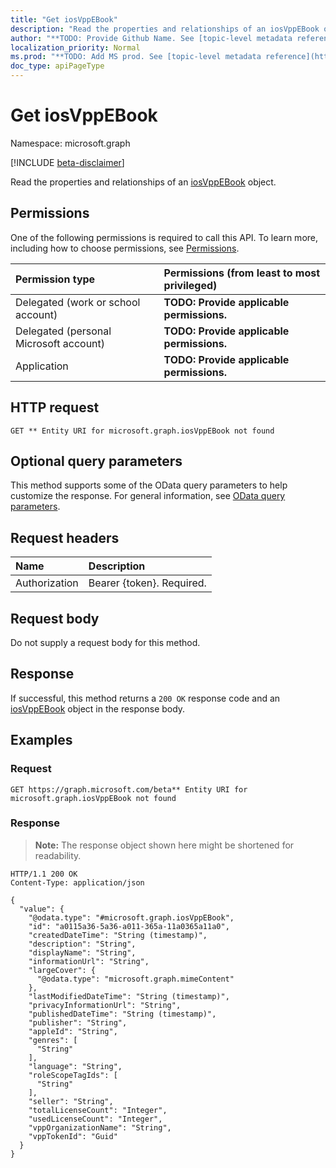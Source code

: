 ```yaml
---
title: "Get iosVppEBook"
description: "Read the properties and relationships of an iosVppEBook object."
author: "**TODO: Provide Github Name. See [topic-level metadata reference](https://msgo.azurewebsites.net/add/document/guidelines/metadata.html#topic-level-metadata)**"
localization_priority: Normal
ms.prod: "**TODO: Add MS prod. See [topic-level metadata reference](https://msgo.azurewebsites.net/add/document/guidelines/metadata.html#topic-level-metadata)**"
doc_type: apiPageType
---
```


# Get iosVppEBook
Namespace: microsoft.graph

[!INCLUDE [beta-disclaimer](../../includes/beta-disclaimer.md)]

Read the properties and relationships of an [iosVppEBook](../resources/iosvppebook.md) object.

## Permissions
One of the following permissions is required to call this API. To learn more, including how to choose permissions, see [Permissions](/graph/permissions-reference).

|Permission type|Permissions (from least to most privileged)|
|:---|:---|
|Delegated (work or school account)|**TODO: Provide applicable permissions.**|
|Delegated (personal Microsoft account)|**TODO: Provide applicable permissions.**|
|Application|**TODO: Provide applicable permissions.**|

## HTTP request

<!-- {
  "blockType": "ignored"
}
-->
``` http
GET ** Entity URI for microsoft.graph.iosVppEBook not found
```

## Optional query parameters
This method supports some of the OData query parameters to help customize the response. For general information, see [OData query parameters](/graph/query-parameters).

## Request headers
|Name|Description|
|:---|:---|
|Authorization|Bearer {token}. Required.|

## Request body
Do not supply a request body for this method.

## Response

If successful, this method returns a `200 OK` response code and an [iosVppEBook](../resources/iosvppebook.md) object in the response body.

## Examples

### Request
<!-- {
  "blockType": "request",
  "name": "get_iosvppebook"
}
-->
``` http
GET https://graph.microsoft.com/beta** Entity URI for microsoft.graph.iosVppEBook not found
```


### Response
>**Note:** The response object shown here might be shortened for readability.
<!-- {
  "blockType": "response",
  "truncated": true,
  "@odata.type": "microsoft.graph.iosVppEBook"
}
-->
``` http
HTTP/1.1 200 OK
Content-Type: application/json

{
  "value": {
    "@odata.type": "#microsoft.graph.iosVppEBook",
    "id": "a0115a36-5a36-a011-365a-11a0365a11a0",
    "createdDateTime": "String (timestamp)",
    "description": "String",
    "displayName": "String",
    "informationUrl": "String",
    "largeCover": {
      "@odata.type": "microsoft.graph.mimeContent"
    },
    "lastModifiedDateTime": "String (timestamp)",
    "privacyInformationUrl": "String",
    "publishedDateTime": "String (timestamp)",
    "publisher": "String",
    "appleId": "String",
    "genres": [
      "String"
    ],
    "language": "String",
    "roleScopeTagIds": [
      "String"
    ],
    "seller": "String",
    "totalLicenseCount": "Integer",
    "usedLicenseCount": "Integer",
    "vppOrganizationName": "String",
    "vppTokenId": "Guid"
  }
}
```

